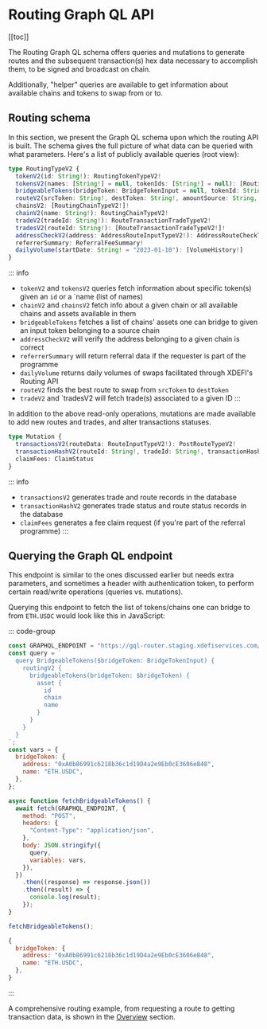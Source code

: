 # Routing Graph QL API

[[toc]]

The Routing Graph QL schema offers queries and mutations to generate routes and the subsequent transaction(s) hex data necessary to accomplish them, to be signed and broadcast on chain.

Additionally, "helper" queries are available to get information about available chains and tokens to swap from or to.

## Routing schema

In this section, we present the Graph QL schema upon which the routing API is built. The schema gives the full picture of what data can be queried with what parameters.
Here's a list of publicly available queries (root view):

```ts
type RoutingTypeV2 {
  tokenV2(id: String!): RoutingTokenTypeV2!
  tokensV2(names: [String!] = null, tokenIds: [String!] = null): [RoutingTokenTypeV2!]!
  bridgeableTokens(bridgeToken: BridgeTokenInput = null, tokenId: String = null): [RoutingTokenTypeV2!]!
  routeV2(srcToken: String!, destToken: String!, amountSource: String, slippage: String!, addresses: [AddressRouteInputTypeV2!]!, destAddress: String!, infiniteApproval: Boolean, referral: ReferralInputType): RouteTypeV2!
  chainsV2: [RoutingChainTypeV2!]!
  chainV2(name: String!): RoutingChainTypeV2!
  tradeV2(tradeId: String!): RouteTransactionTradeTypeV2!
  tradesV2(routeId: String!): [RouteTransactionTradeTypeV2!]!
  addressCheckV2(address: AddressRouteInputTypeV2!): AddressRouteCheckTypeV2!
  referrerSummary: ReferralFeeSummary!
  dailyVolume(startDate: String! = "2023-01-10"): [VolumeHistory!]
}
```

::: info

- `tokenV2` and `tokensV2` queries fetch information about specific token(s) given an `id` or a `name (list of names)
- `chainV2` and `chainsV2` fetch info about a given chain or all available chains and assets available in them
- `bridgeableTokens` fetches a list of chains' assets one can bridge to given an input token belonging to a source chain
- `addressCheckV2` will verify the address belonging to a given chain is correct
- `referrerSummary` will return referral data if the requester is part of the programme
- `dailyVolume` returns daily volumes of swaps facilitated through XDEFI's Routing API
- `routeV2` finds the best route to swap from `srcToken` to `destToken`
- `tradeV2` and `tradesV2 will fetch trade(s) associated to a given ID
  :::

In addition to the above read-only operations, mutations are made available to add new routes and trades, and alter transactions statuses.

```ts
type Mutation {
  transactionsV2(routeData: RouteInputTypeV2!): PostRouteTypeV2!
  transactionHashV2(routeId: String!, tradeId: String!, transactionHash: String!): String!
  claimFees: ClaimStatus
}
```

::: info

- `transactionsV2` generates trade and route records in the database
- `transactionHashV2` generates trade status and route status records in the database
- `claimFees` generates a fee claim request (if you're part of the referral programme)
  :::

## Querying the Graph QL endpoint

This endpoint is similar to the ones discussed earlier but needs extra parameters, and sometimes a header with authentication token, to perform certain read/write operations (queries vs. mutations).

Querying this endpoint to fetch the list of tokens/chains one can bridge to from `ETH.USDC` would look like this in JavaScript:

::: code-group

```js [JavaScript]
const GRAPHQL_ENDPOINT = "https://gql-router.staging.xdefiservices.com/graphql";
const query = `
  query BridgeableTokens($bridgeToken: BridgeTokenInput) {
    routingV2 {
      bridgeableTokens(bridgeToken: $bridgeToken) {
        asset {
          id
          chain
          name
        }
      }
    }
  }
`;
const vars = {
  bridgeToken: {
    address: "0xA0b86991c6218b36c1d19D4a2e9Eb0cE3606eB48",
    name: "ETH.USDC",
  },
};

async function fetchBridgeableTokens() {
  await fetch(GRAPHQL_ENDPOINT, {
    method: "POST",
    headers: {
      "Content-Type": "application/json",
    },
    body: JSON.stringify({
      query,
      variables: vars,
    }),
  })
    .then((response) => response.json())
    .then((result) => {
      console.log(result);
    });
}

fetchBridgeableTokens();
```

```js [Variables]
{
  bridgeToken: {
    address: "0xA0b86991c6218b36c1d19D4a2e9Eb0cE3606eB48",
    name: "ETH.USDC",
  },
}
```

:::

<div ref='frame' />

<script setup>
import { createElement } from 'react'
import { createRoot } from 'react-dom/client'
import { ref, onMounted } from 'vue'

import BridgeableTokens from '../components/BridgeableTokens.jsx'

const frame = ref()
onMounted(() => {
  const root = createRoot(frame.value)
  root.render(createElement(BridgeableTokens, {}, null))
})
</script>

A comprehensive routing example, from requesting a route to getting transaction data, is shown in the [Overview](./overview) section.

